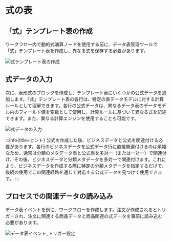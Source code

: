 # 式の表

## 「式」テンプレート表の作成

ワークフロー内で動的式演算ノードを使用する前に、データ表管理ツールで「式」テンプレート表を作成し、異なる式を保存する必要があります。

![式テンプレート表の作成](https://static-docs.nocobase.com/33afe3369a1ea7943f12a04d9d4443ce.png)

## 式データの入力

次に、表形式のブロックを作成し、テンプレート表にいくつかの公式データを追加します。「式」テンプレート表の各行は、特定の表データモデルに対する計算ルールとして理解できます。各行の公式データは、異なるデータ表のデータモデル内のフィールド値を変数として使用し、計算ルールに基づいて異なる式を記述できます。また、異なる計算エンジンを使用することも可能です。

![式データの入力](https://static-docs.nocobase.com/761047f8daabacccbc6a924a73564093.png)

:::info{title=ヒント}
公式を作成した後、ビジネスデータと公式を関連付ける必要があります。各行のビジネスデータを公式データ行に直接関連付けるのは煩雑なため、通常は分類のメタデータ表と公式表を多対一（または一対一）で関連付け、その後、ビジネスデータと分類メタデータを多対一で関連付けます。これにより、ビジネスデータを作成する際に特定の分類メタデータを指定するだけで、後続の使用でこの関連経路を通じて対応する公式データを見つけて使用できます。
:::

## プロセスでの関連データの読み込み

データ表イベントを例に、ワークフローを作成します。注文が作成されるとトリガーされ、注文に関連する商品データと商品関連の式データを事前に読み込む必要があります。

![データ表イベント_トリガー設定](https://static-docs.nocobase.com/f181f75b10007afd5de068f3458d2e04.png)

